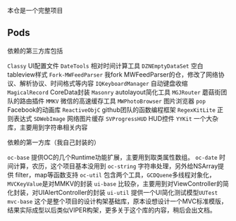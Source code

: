 本仓是一个完整项目

## Pods

依赖的第三方库包括

`Classy` UI配置文件 
`DateTools` 相对时间计算工具 
`DZNEmptyDataSet` 空白tableview样式
`Fork-MWFeedParser` 我fork MWFeedParser的仓，修改了网络协议、解析协议、时间格式等内容
`IQKeyboardManager` 自动键盘收缩
`MagicalRecord` CoreData封装
`Masonry` autolayout简化工具
`MGJRouter` 蘑菇街团队的路由插件
`MMKV` 微信的高速缓存工具
`MWPhotoBrowser` 图片浏览器
`pop` Facebook的动画库
`ReactiveObjC` github团队的函数编程框架
`RegexKitLite` 正则表达式
`SDWebImage` 网络图片缓存
`SVProgressHUD` HUD控件
`YYKit` 一个大杂库，主要用到字符串相关内容

依赖的第一方库（我自己封装的）

`oc-base` 提供OC的几个Runtime功能扩展，主要用到取类属性数组。
`oc-date` 时间计算，农历，这个项目基本没用到
`oc-string` 字符串处理，另外给NSArray提供 filter，map等函数支持
`oc-util` 包含两个工具，`GCDQuene`多线程对象化，`MVCKeyValue`是对MMKV的封装
`ui-base` 比较杂，主要用到对ViewController的简化封装，对UIAlertController的封装
`ui-util` 提供一个UI简化测试模型`UUTest`
`mvc-base` 这个是整个项目的设计构架基础库，原本设想设计一个MVC标准模版，结果实际成型以后类似VIPER构架，更多关于这个库的内容，稍后会出文档。